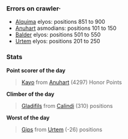 ### Errors on crawler·
- [Alquima](/#/ranking/Alquima) elyos: positions 851 to 900
- [Anuhart](/#/ranking/Anuhart) asmodians: positions 101 to 150
- [Balder](/#/ranking/Balder) elyos: positions 501 to 550
- [Urtem](/#/ranking/Urtem) elyos: positions 201 to 250


### Stats

**Point scorer of the day**
>[Kayo](/#/character/Anuhart/1163011) from [Anuhart](/#/ranking/Anuhart)  (4297) Honor Points


**Climber of the day**
>[Gladifils](/#/character/Calindi/572516) from [Calindi](/#/ranking/Calindi)  (310) positions


**Worst of the day**
>[Gips](/#/character/Urtem/1003512) from [Urtem](/#/ranking/Urtem)  (-26) positions


